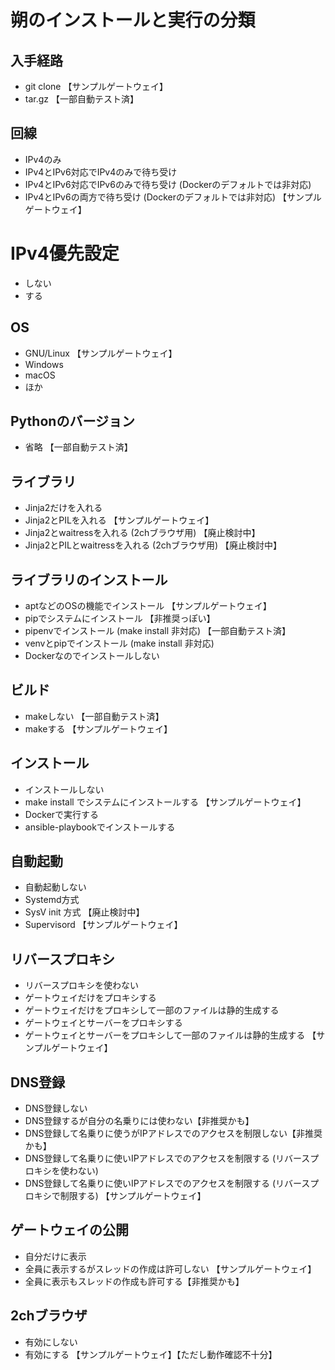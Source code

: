 # 朔のインストールと実行の分類

## 入手経路
* git clone 【サンプルゲートウェイ】
* tar.gz  【一部自動テスト済】

## 回線
* IPv4のみ
* IPv4とIPv6対応でIPv4のみで待ち受け
* IPv4とIPv6対応でIPv6のみで待ち受け (Dockerのデフォルトでは非対応)
* IPv4とIPv6の両方で待ち受け (Dockerのデフォルトでは非対応) 【サンプルゲートウェイ】

# IPv4優先設定
* しない
* する

## OS
* GNU/Linux 【サンプルゲートウェイ】
* Windows
* macOS
* ほか

## Pythonのバージョン
* 省略 【一部自動テスト済】

## ライブラリ
* Jinja2だけを入れる
* Jinja2とPILを入れる 【サンプルゲートウェイ】
* Jinja2とwaitressを入れる (2chブラウザ用) 【廃止検討中】
* Jinja2とPILとwaitressを入れる (2chブラウザ用) 【廃止検討中】

## ライブラリのインストール
* aptなどのOSの機能でインストール 【サンプルゲートウェイ】
* pipでシステムにインストール 【非推奨っぽい】
* pipenvでインストール (make install 非対応) 【一部自動テスト済】
* venvとpipでインストール (make install 非対応)
* Dockerなのでインストールしない

## ビルド
* makeしない 【一部自動テスト済】
* makeする 【サンプルゲートウェイ】

## インストール
* インストールしない
* make install でシステムにインストールする 【サンプルゲートウェイ】
* Dockerで実行する
* ansible-playbookでインストールする

## 自動起動
* 自動起動しない
* Systemd方式
* SysV init 方式 【廃止検討中】
* Supervisord 【サンプルゲートウェイ】

## リバースプロキシ
* リバースプロキシを使わない
* ゲートウェイだけをプロキシする
* ゲートウェイだけをプロキシして一部のファイルは静的生成する
* ゲートウェイとサーバーをプロキシする
* ゲートウェイとサーバーをプロキシして一部のファイルは静的生成する 【サンプルゲートウェイ】

## DNS登録
* DNS登録しない
* DNS登録するが自分の名乗りには使わない【非推奨かも】
* DNS登録して名乗りに使うがIPアドレスでのアクセスを制限しない【非推奨かも】
* DNS登録して名乗りに使いIPアドレスでのアクセスを制限する (リバースプロキシを使わない)
* DNS登録して名乗りに使いIPアドレスでのアクセスを制限する (リバースプロキシで制限する) 【サンプルゲートウェイ】

## ゲートウェイの公開
* 自分だけに表示
* 全員に表示するがスレッドの作成は許可しない 【サンプルゲートウェイ】
* 全員に表示もスレッドの作成も許可する【非推奨かも】

## 2chブラウザ
* 有効にしない
* 有効にする 【サンプルゲートウェイ】【ただし動作確認不十分】
